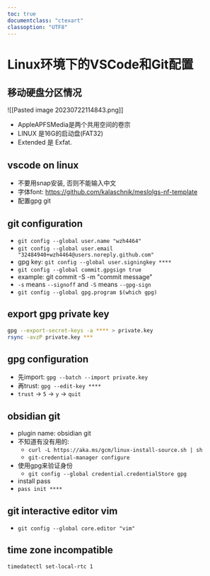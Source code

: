 ```yaml
---
toc: true
documentclass: "ctexart"
classoption: "UTF8"
---
```

# Linux环境下的VSCode和Git配置

## 移动硬盘分区情况

![[Pasted image 20230722114843.png]]

- AppleAPFSMedia是两个共用空间的卷宗
- LINUX 是16G的启动盘(FAT32)
- Extended 是 Exfat.

## vscode on linux

- 不要用snap安装, 否则不能输入中文
- 字体font: <https://github.com/kalaschnik/meslolgs-nf-template>
- 配置gpg git

## git configuration

- `git config --global user.name "wzh4464"`
- `git config --global user.email "32484940+wzh4464@users.noreply.github.com"`
- gpg key: `git config --global user.signingkey ****`
- `git config --global commit.gpgsign true`
- example: git commit -S -m "commit message"
- `-s` means `--signoff` and `-S` means `--gpg-sign`
- `git config --global gpg.program $(which gpg)`

## export gpg private key

```bash
gpg --export-secret-keys -a **** > private.key
rsync -avzP private.key ***
```

## gpg configuration

- 先import: `gpg --batch --import private.key`
- 再trust: `gpg --edit-key ****`
- `trust` -> `5` -> `y` -> `quit`

## obsidian git

- plugin name: obsidian git
- 不知道有没有用的:
  - `curl -L https://aka.ms/gcm/linux-install-source.sh | sh`
  - `git-credential-manager configure`
- 使用gpg来验证身份
  - `git config --global credential.credentialStore gpg`
- install pass
- `pass init ****`

## git interactive editor vim

- `git config --global core.editor "vim"`

## time zone incompatible

`timedatectl set-local-rtc 1`
